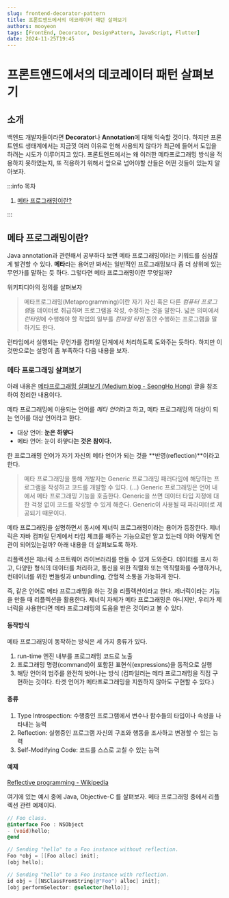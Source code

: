 ```yaml
---
slug: frontend-decorator-pattern
title: 프론트앤드에서의 데코레이터 패턴 살펴보기
authors: mooyeon
tags: [FrontEnd, Decorator, DesignPattern, JavaScript, Flutter]
date: 2024-11-25T19:45
---
```


# 프론트앤드에서의 데코레이터 패턴 살펴보기

## 소개

백엔드 개발자들이라면 **Decorator**나 **Annotation**에 대해 익숙할 것이다. 하지만 프론트엔드 생태계에서는 지금껏 여러 이유로 인해 사용되지 않다가 최근에 들어서 도입을 하려는 시도가 이루어지고 있다. 프론트엔드에서는 왜 이러한 메타프로그래밍 방식을 적용하지 못하였는지, 또 적용하기 위해서 앞으로 넘어야할 산들은 어떤 것들이 있는지 알아보자.

:::info 목차

1. [메타 프로그래밍이란?](#메타-프로그래밍이란)

:::

<!--truncate-->

## 메타 프로그래밍이란?

Java annotation과 관련해서 공부하다 보면 메타 프로그래밍이라는 키워드를 심심찮게 발견할 수 있다. **메타**라는 용어만 봐서는 일반적인 프로그래밍보다 좀 더 상위에 있는 무언가를 말하는 듯 하다. 그렇다면 메타 프로그래밍이란 무엇일까?

위키피디아의 정의를 살펴보자

> 메타프로그래밍(Metaprogramming)이란 자기 자신 혹은 다른 *컴퓨터 프로그램*을 데이터로 취급하며 프로그램을 작성, 수정하는 것을 말한다. 넓은 의미에서 *런타임*에 수행해야 할 작업의 일부를 _컴파일 타임_ 동안 수행하는 프로그램을 말하기도 한다.

런타임에서 실행되는 무언가를 컴파일 단계에서 처리하도록 도와주는 듯하다. 하지만 이 것만으로는 설명이 좀 부족하다 다음 내용을 보자.

### 메타 프로그래밍 살펴보기

아래 내용은 [메타프로그래밍 살펴보기 (Medium blog - SeongHo Hong)](https://medium.com/@hongseongho/%EB%A9%94%ED%83%80%ED%94%84%EB%A1%9C%EA%B7%B8%EB%9E%98%EB%B0%8D-%EC%82%B4%ED%8E%B4%EB%B3%B4%EA%B8%B0-8c30dbe4d566) 글을 참조하여 정리한 내용이다.

메타 프로그래밍에 이용되는 언어를 *메타 언어*라고 하고, 메타 프로그래밍의 대상이 되는 언어를 대상 언어라고 한다.

- 대상 언어: **눈은 하얗다**
- 메타 언어: 눈이 하얗다**는 것은 참이다.**

한 프로그래밍 언어가 자기 자신의 메타 언어가 되는 것을 **반영(reflection)**이라고 한다.

> 메타 프로그래밍을 통해 개발자는 Generic 프로그래밍 패러다임에 해당하는 프로그램을 작성하고 코드를 개발할 수 있다. (...) Generic 프로그래밍은 언어 내에서 메타 프로그래밍 기능을 호출한다. Generic을 쓰면 데이터 타입 지정에 대한 걱정 없이 코드를 작성할 수 있게 해준다. Generic이 사용될 때 파라미터로 제공되기 때문이다.

메타 프로그래밍을 설명하면서 동시에 제너릭 프로그래밍이라는 용어가 등장한다. 제너릭은 자바 컴파일 단계에서 타입 체크를 해주는 기능으로만 알고 있는데 이와 어떻게 연관이 되어있는걸까? 아래 내용을 더 살펴보도록 하자.

리플렉션은 제너릭 소프트웨어 라이브러리를 만들 수 있게 도와준다. 데이터를 표시 하고, 다양한 형식의 데이터를 처리하고, 통신을 위한 직렬화 또는 역직렬화를 수행하거나, 컨테이너를 위한 번들링과 unbundling, 간헐적 소통을 가능하게 한다.

즉, 같은 언어로 메타 프로그래밍을 하는 것을 리플렉션이라고 한다. 제너릭이라는 기능을 만들 때 리플렉션을 활용한다. 제너릭 자체가 메타 프로그래밍은 아니지만, 우리가 제너릭을 사용한다면 메타 프로그래밍의 도움을 받은 것이라고 볼 수 있다.

#### 동작방식

메타 프로그래밍이 동작하는 방식은 세 가지 종류가 있다.

1. run-time 엔진 내부를 프로그래밍 코드로 노출
2. 프로그래밍 명령(command)이 포함된 표현식(expressions)을 동적으로 실행
3. 해당 언어의 범주를 완전히 벗어나는 방식 (컴파일러는 메타 프로그래밍을 직접 구현하는 것이다. 타겟 언어가 메타프로그래밍을 지원하지 않아도 구현할 수 있다.)

#### 종류

1. Type Introspection: 수행중인 프로그램에서 변수나 함수들의 타입이나 속성을 나타내는 능력
2. Reflection: 실행중인 프로그램 자신의 구조와 행동을 조사하고 변경할 수 있는 능력
3. Self-Modifying Code: 코드를 스스로 고칠 수 있는 능력

#### 예제

[Reflective programming - Wikipedia](https://en.wikipedia.org/wiki/Reflective_programming?source=post_page-----8c30dbe4d566--------------------------------#Examples)

여기에 있는 예시 중에 Java, Objective-C 를 살펴보자. 메타 프로그래밍 중에서 리플렉션 관련 예제이다.

```objectivec Objective-C 예시
// Foo class.
@interface Foo : NSObject
- (void)hello;
@end

// Sending "hello" to a Foo instance without reflection.
Foo *obj = [[Foo alloc] init];
[obj hello];

// Sending "hello" to a Foo instance with reflection.
id obj = [[NSClassFromString(@"Foo") alloc] init];
[obj performSelector: @selector(hello)];
```
